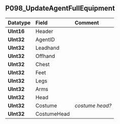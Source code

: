 ## P098\_UpdateAgentFullEquipment ##
| **Datatype** | **Field** | **Comment** |
|:-------------|:----------|:------------|
| **UInt16** | Header |  |
| **UInt32** | AgentID |  |
| **UInt32** | Leadhand |  |
| **UInt32** | Offhand |  |
| **UInt32** | Chest |  |
| **UInt32** | Feet |  |
| **UInt32** | Legs |  |
| **UInt32** | Arms |  |
| **UInt32** | Head |  |
| **UInt32** | Costume | _costume head?_  |
| **UInt32** | CostumeHead |  |